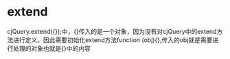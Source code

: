 # extend

cjQuery.extend({});中，{}传入的是一个对象，因为没有对cjQuery中的extend方法进行定义，因此需要初始化extend方法function (obj){},传入的obj就是需要进行处理的对象也就是{}中的内容